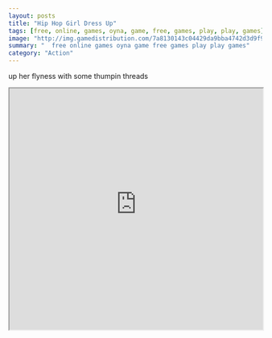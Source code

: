 ```yaml
---
layout: posts
title: "Hip Hop Girl Dress Up"
tags: [free, online, games, oyna, game, free, games, play, play, games]
image: "http://img.gamedistribution.com/7a8130143c04429da9bba4742d3d9f9d.jpg"
summary: "  free online games oyna game free games play play games"
category: "Action"
---
```


up her flyness with some thumpin threads

<iframe width="100%" height="480px;" src="http://flash.gamedistribution.com?game=7a8130143c04429da9bba4742d3d9f9d"></iframe>
